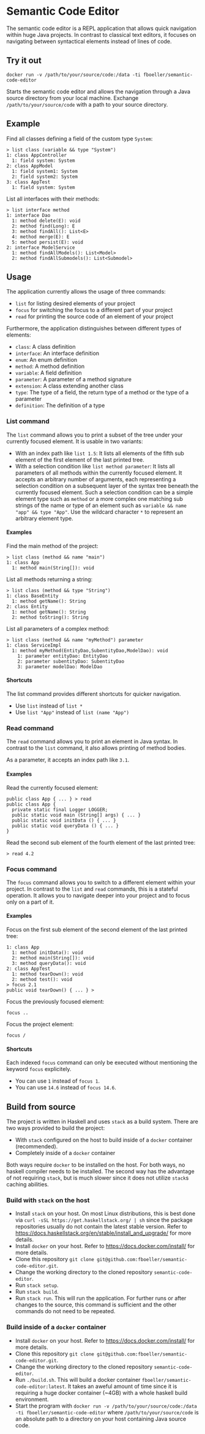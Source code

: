 # Semantic Code Editor

The semantic code editor is a REPL application that allows quick navigation within huge Java projects.
In contrast to classical text editors, it focuses on navigating between syntactical elements instead of lines of code.

## Try it out

```
docker run -v /path/to/your/source/code:/data -ti fboeller/semantic-code-editor
```

Starts the semantic code editor and allows the navigation through a Java source directory from your local machine.
Exchange `/path/to/your/source/code` with a path to your source directory.

## Example

Find all classes defining a field of the custom type `System`:

```
> list class (variable && type "System")
1: class AppController
  1: field system: System
2: class AppModel
  1: field system1: System
  2: field system2: System
3: class AppTest
  1: field system: System
```

List all interfaces with their methods:

```
> list interface method
1: interface Dao
  1: method delete(E): void
  2: method find(Long): E
  3: method findAll(): List<E>
  4: method merge(E): E
  5: method persist(E): void
2: interface ModelService
  1: method findAllModels(): List<Model>
  2: method findAllSubmodels(): List<Submodel>
```

## Usage

The application currently allows the usage of three commands:

* `list` for listing desired elements of your project
* `focus` for switching the focus to a different part of your project
* `read` for printing the source code of an element of your project

Furthermore, the application distinguishes between different types of elements:

* `class`: A class definition
* `interface`: An interface definition
* `enum`: An enum definition
* `method`: A method definition
* `variable`: A field definition
* `parameter`: A parameter of a method signature
* `extension`: A class extending another class
* `type`: The type of a field, the return type of a method or the type of a parameter
* `definition`: The definition of a type

### List command

The `list` command allows you to print a subset of the tree under your currently focused element.
It is usable in two variants:

* With an index path like `list 1.5`: It lists all elements of the fifth sub element of the first element of the last printed tree.
* With a selection condition like `list method parameter`: 
  It lists all parameters of all methods within the currently focused element.
  It accepts an arbitrary number of arguments, each representing a selection condition on a subsequent layer of the syntax tree beneath the currently focused element.
  Such a selection condition can be a simple element type such as `method` 
  or a more complex one matching sub strings of the name or type of an element such as `variable && name "app" && type "App"`.
  Use the wildcard character `*` to represent an arbitrary element type.

#### Examples

Find the main method of the project:

```
> list class (method && name "main")
1: class App
  1: method main(String[]): void
```

List all methods returning a string:

```
> list class (method && type "String")
1: class BaseEntity
  1: method getName(): String
2: class Entity
  1: method getName(): String
  2: method toString(): String
```

List all parameters of a complex method:

```
> list class (method && name "myMethod") parameter
1: class ServiceImpl
  1: method myMethod(EntityDao,SubentityDao,ModelDao): void
    1: parameter entityDao: EntityDao
    2: parameter subentityDao: SubentityDao
    3: parameter modelDao: ModelDao
```

#### Shortcuts

The list command provides different shortcuts for quicker navigation.

* Use `list` instead of `list *`
* Use `list "App"` instead of `list (name "App")`

### Read command

The `read` command allows you to print an element in Java syntax.
In contrast to the `list` command, it also allows printing of method bodies.

As a parameter, it accepts an index path like `3.1`.

#### Examples

Read the currently focused element:

```
public class App { ... } > read
public class App { 
  private static final Logger LOGGER; 
  public static void main (String[] args) { ... }
  public static void initData () { ... }
  public static void queryData () { ... } 
}
```

Read the second sub element of the fourth element of the last printed tree:

```> read 4.2```

### Focus command

The `focus` command allows you to switch to a different element within your project.
In contrast to the `list` and `read` commands, this is a stateful operation.
It allows you to navigate deeper into your project and to focus only on a part of it.

#### Examples

Focus on the first sub element of the second element of the last printed tree:

```
1: class App
  1: method initData(): void
  2: method main(String[]): void
  3: method queryData(): void
2: class AppTest
  1: method tearDown(): void
  2: method test(): void
> focus 2.1
public void tearDown() { ... } > 
```

Focus the previously focused element:

```focus ..```

Focus the project element:

```focus /```

#### Shortcuts

Each indexed `focus` command can only be executed without mentioning the keyword `focus` explicitely.

* You can use `1` instead of `focus 1`.
* You can use `14.6` instead of `focus 14.6`.

## Build from source

The project is written in Haskell and uses `stack` as a build system.
There are two ways provided to build the project:

* With `stack` configured on the host to build inside of a `docker` container (recommended).
* Completely inside of a `docker` container

Both ways require `docker` to be installed on the host.
For both ways, no haskell compiler needs to be installed.
The second way has the advantage of not requiring `stack`, but is much slower since it does not utilize `stack`s caching abilities.

### Build with `stack` on the host

* Install `stack` on your host. 
  On most Linux distributions, this is best done via ```curl -sSL https://get.haskellstack.org/ | sh``` since the package repositories usually do not contain the latest stable version.
  Refer to <https://docs.haskellstack.org/en/stable/install_and_upgrade/> for more details.
* Install `docker` on your host.
  Refer to <https://docs.docker.com/install/> for more details.
* Clone this repository `git clone git@github.com:fboeller/semantic-code-editor.git`.
* Change the working directory to the cloned repository `semantic-code-editor`.
* Run `stack setup`.
* Run `stack build`.
* Run `stack run`.
  This will run the application.
  For further runs or after changes to the source, this command is sufficient and the other commands do not need to be repeated.

### Build inside of a `docker` container

* Install `docker` on your host.
  Refer to <https://docs.docker.com/install/> for more details.
* Clone this repository `git clone git@github.com:fboeller/semantic-code-editor.git`.
* Change the working directory to the cloned repository `semantic-code-editor`.
* Run `./build.sh`.
  This will build a docker container `fboeller/semantic-code-editor:latest`.
  It takes an aweful amount of time since it is requiring a huge docker container (~4GB) with a whole haskell build environment.
* Start the program with `docker run -v /path/to/your/source/code:/data -ti fboeller/semantic-code-editor` where `/path/to/your/source/code` is an absolute path to a directory on your host containing Java source code.
